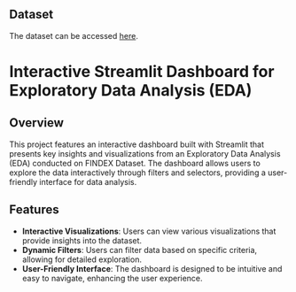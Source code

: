 ## Dataset
The dataset can be accessed [here](https://drive.google.com/file/d/1n7Y3Dloj8nj9tal5JRBzQhcqzxTGjNfW/view?usp=sharing).

# Interactive Streamlit Dashboard for Exploratory Data Analysis (EDA)

## Overview

This project features an interactive dashboard built with Streamlit that presents key insights and visualizations from an Exploratory Data Analysis (EDA) conducted on FINDEX Dataset. The dashboard allows users to explore the data interactively through filters and selectors, providing a user-friendly interface for data analysis.

## Features

- **Interactive Visualizations**: Users can view various visualizations that provide insights into the dataset.
- **Dynamic Filters**: Users can filter data based on specific criteria, allowing for detailed exploration.
- **User-Friendly Interface**: The dashboard is designed to be intuitive and easy to navigate, enhancing the user experience.


